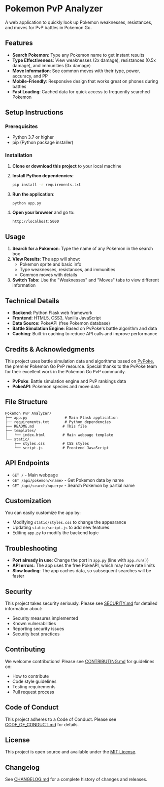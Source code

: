 # Pokemon PvP Analyzer

A web application to quickly look up Pokemon weaknesses, resistances, and moves for PvP battles in Pokemon Go.

## Features

- **Search Pokemon**: Type any Pokemon name to get instant results
- **Type Effectiveness**: View weaknesses (2x damage), resistances (0.5x damage), and immunities (0x damage)
- **Move Information**: See common moves with their type, power, accuracy, and PP
- **Mobile-Friendly**: Responsive design that works great on phones during battles
- **Fast Loading**: Cached data for quick access to frequently searched Pokemon

## Setup Instructions

### Prerequisites
- Python 3.7 or higher
- pip (Python package installer)

### Installation

1. **Clone or download this project** to your local machine

2. **Install Python dependencies**:
   ```bash
   pip install -r requirements.txt
   ```

3. **Run the application**:
   ```bash
   python app.py
   ```

4. **Open your browser** and go to:
   ```
   http://localhost:5000
   ```

## Usage

1. **Search for a Pokemon**: Type the name of any Pokemon in the search box
2. **View Results**: The app will show:
   - Pokemon sprite and basic info
   - Type weaknesses, resistances, and immunities
   - Common moves with details
3. **Switch Tabs**: Use the "Weaknesses" and "Moves" tabs to view different information

## Technical Details

- **Backend**: Python Flask web framework
- **Frontend**: HTML5, CSS3, Vanilla JavaScript
- **Data Source**: PokeAPI (free Pokemon database)
- **Battle Simulation Engine**: Based on PvPoke's battle algorithm and data
- **Caching**: Built-in caching to reduce API calls and improve performance

## Credits & Acknowledgments

This project uses battle simulation data and algorithms based on [PvPoke](https://pvpoke.com/), the premier Pokemon Go PvP resource. Special thanks to the PvPoke team for their excellent work in the Pokemon Go PvP community.

- **PvPoke**: Battle simulation engine and PvP rankings data
- **PokeAPI**: Pokemon species and move data

## File Structure

```
Pokemon PvP Analyzer/
├── app.py                 # Main Flask application
├── requirements.txt       # Python dependencies
├── README.md             # This file
├── templates/
│   └── index.html        # Main webpage template
└── static/
    ├── styles.css        # CSS styles
    └── script.js         # Frontend JavaScript
```

## API Endpoints

- `GET /` - Main webpage
- `GET /api/pokemon/<name>` - Get Pokemon data by name
- `GET /api/search/<query>` - Search Pokemon by partial name

## Customization

You can easily customize the app by:
- Modifying `static/styles.css` to change the appearance
- Updating `static/script.js` to add new features
- Editing `app.py` to modify the backend logic

## Troubleshooting

- **Port already in use**: Change the port in `app.py` (line with `app.run()`)
- **API errors**: The app uses the free PokeAPI, which may have rate limits
- **Slow loading**: The app caches data, so subsequent searches will be faster

## Security

This project takes security seriously. Please see [SECURITY.md](SECURITY.md) for detailed information about:

- Security measures implemented
- Known vulnerabilities
- Reporting security issues
- Security best practices

## Contributing

We welcome contributions! Please see [CONTRIBUTING.md](CONTRIBUTING.md) for guidelines on:

- How to contribute
- Code style guidelines
- Testing requirements
- Pull request process

## Code of Conduct

This project adheres to a Code of Conduct. Please see [CODE_OF_CONDUCT.md](CODE_OF_CONDUCT.md) for details.

## License

This project is open source and available under the [MIT License](LICENSE).

## Changelog

See [CHANGELOG.md](CHANGELOG.md) for a complete history of changes and releases. 